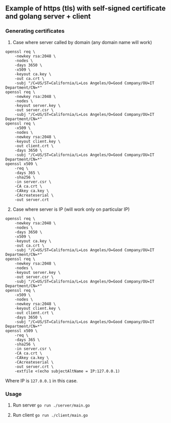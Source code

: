 ## Example of https (tls) with self-signed certificate and golang server + client

### Generating certificates

1. Case where server called by domain (any domain name will work)
```
openssl req \
    -newkey rsa:2048 \
    -nodes \
    -days 3650 \
    -x509 \
    -keyout ca.key \
    -out ca.crt \
    -subj "/C=US/ST=California/L=Los Angeles/O=Good Company/OU=IT Department/CN=*"
openssl req \
    -newkey rsa:2048 \
    -nodes \
    -keyout server.key \
    -out server.csr \
    -subj "/C=US/ST=California/L=Los Angeles/O=Good Company/OU=IT Department/CN=*"
openssl req \
    -x509 \
    -nodes \
    -newkey rsa:2048 \
    -keyout client.key \
    -out client.crt \
    -days 3650 \
    -subj "/C=US/ST=California/L=Los Angeles/O=Good Company/OU=IT Department/CN=*"
openssl x509 \
    -req \
    -days 365 \
    -sha256 \
    -in server.csr \
    -CA ca.crt \
    -CAkey ca.key \
    -CAcreateserial \
    -out server.crt
```

2. Case where server is IP (will work only on particular IP)

```
openssl req \
    -newkey rsa:2048 \
    -nodes \
    -days 3650 \
    -x509 \
    -keyout ca.key \
    -out ca.crt \
    -subj "/C=US/ST=California/L=Los Angeles/O=Good Company/OU=IT Department/CN=*"
openssl req \
    -newkey rsa:2048 \
    -nodes \
    -keyout server.key \
    -out server.csr \
    -subj "/C=US/ST=California/L=Los Angeles/O=Good Company/OU=IT Department/CN=*"
openssl req \
    -x509 \
    -nodes \
    -newkey rsa:2048 \
    -keyout client.key \
    -out client.crt \
    -days 3650 \
    -subj "/C=US/ST=California/L=Los Angeles/O=Good Company/OU=IT Department/CN=*"
openssl x509 \
    -req \
    -days 365 \
    -sha256 \
    -in server.csr \
    -CA ca.crt \
    -CAkey ca.key \
    -CAcreateserial \
    -out server.crt \
    -extfile <(echo subjectAltName = IP:127.0.0.1)
```

Where IP is `127.0.0.1` in this case.

### Usage
1. Run server `go run ./server/main.go`

2. Run client `go run ./client/main.go`
